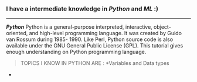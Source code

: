

### I have a intermediate knowledge in ***Python*** and ***ML***  :)

---
***Python***
Python is a general-purpose interpreted, interactive, object-oriented, and high-level programming language. It was created by Guido van Rossum during 1985- 1990. Like Perl, Python source code is also available under the GNU General Public License (GPL). This tutorial gives enough understanding on Python programming language.








>TOPICS I KNOW IN PYTHON ARE :
 *Variables and Data types
 *


